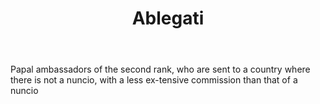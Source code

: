 ---
title: Ablegati
letter: A
permalink: "/definitions/bld-ablegati.html"
body: Papal ambassadors of the second rank, who are sent to a country where there
  is not a nuncio, with a less ex-tensive commission than that of a nuncio
published_at: '2018-07-07'
source: Black's Law Dictionary 2nd Ed (1910)
layout: post
---